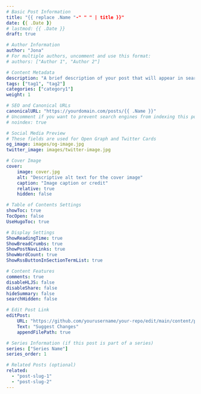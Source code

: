 ```yaml
---
# Basic Post Information
title: "{{ replace .Name "-" " " | title }}"
date: {{ .Date }}
# lastmod: {{ .Date }}
draft: true 

# Author Information
author: "Jona"
# For multiple authors, uncomment and use this format:
# authors: ["Author 1", "Author 2"]

# Content Metadata
description: "A brief description of your post that will appear in search results and social media shares"
tags: ["tag1", "tag2"]
categories: ["category1"]
weight: 1

# SEO and Canonical URLs
canonicalURL: "https://yourdomain.com/posts/{{ .Name }}"
# Uncomment if you want to prevent search engines from indexing this post
# noindex: true

# Social Media Preview
# These fields are used for Open Graph and Twitter Cards
og_image: images/og-image.jpg
twitter_image: images/twitter-image.jpg

# Cover Image
cover:
    image: cover.jpg
    alt: "Descriptive alt text for the cover image"
    caption: "Image caption or credit"
    relative: true 
    hidden: false

# Table of Contents Settings
showToc: true
TocOpen: false
UseHugoToc: true

# Display Settings
ShowReadingTime: true
ShowBreadCrumbs: true
ShowPostNavLinks: true
ShowWordCount: true
ShowRssButtonInSectionTermList: true

# Content Features
comments: true
disableHLJS: false
disableShare: false
hideSummary: false
searchHidden: false

# Edit Post Link
editPost:
    URL: "https://github.com/yourusername/your-repo/edit/main/content/posts/{{ .Name }}.md"
    Text: "Suggest Changes"
    appendFilePath: true

# Series Information (if this post is part of a series)
series: ["Series Name"]
series_order: 1

# Related Posts (optional)
related:
  - "post-slug-1"
  - "post-slug-2"
---
```

